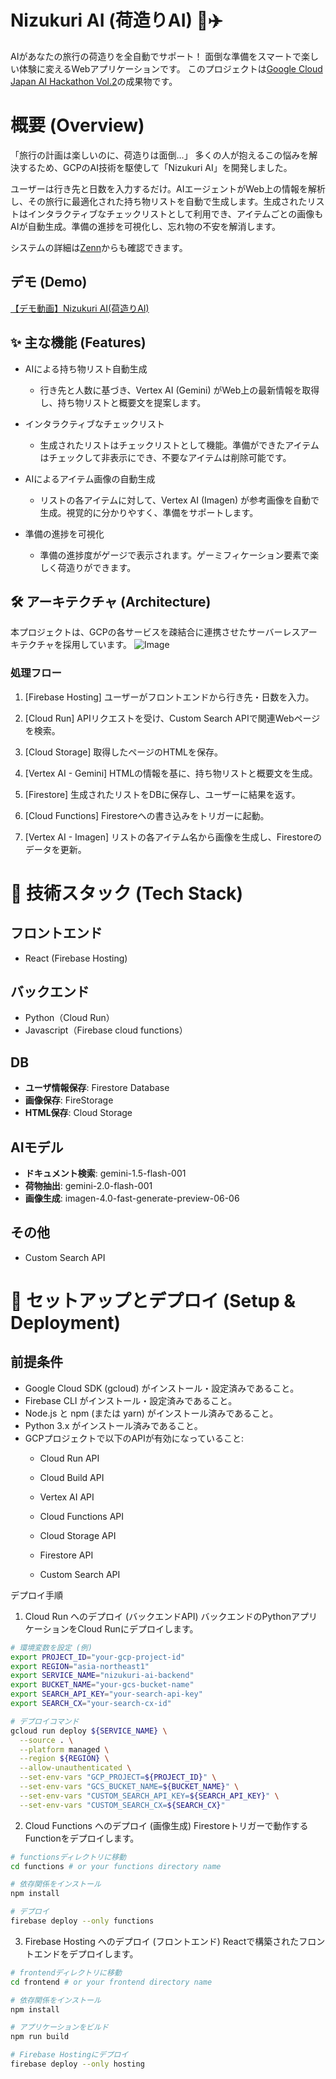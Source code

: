 # Nizukuri AI (荷造りAI) 👜✈️
AIがあなたの旅行の荷造りを全自動でサポート！ 面倒な準備をスマートで楽しい体験に変えるWebアプリケーションです。
このプロジェクトは[Google Cloud Japan AI Hackathon Vol.2](https://zenn.dev/hackathons/google-cloud-japan-ai-hackathon-vol2)の成果物です。

# 概要 (Overview)
「旅行の計画は楽しいのに、荷造りは面倒…」
多くの人が抱えるこの悩みを解決するため、GCPのAI技術を駆使して「Nizukuri AI」を開発しました。

ユーザーは行き先と日数を入力するだけ。AIエージェントがWeb上の情報を解析し、その旅行に最適化された持ち物リストを自動で生成します。生成されたリストはインタラクティブなチェックリストとして利用でき、アイテムごとの画像もAIが自動生成。準備の進捗を可視化し、忘れ物の不安を解消します。

システムの詳細は[Zenn](https://zenn.dev/osakanafuta/articles/8dbb2f4e020080)からも確認できます。
## デモ (Demo)
[【デモ動画】Nizukuri AI(荷造りAI)](https://youtu.be/4juTtKTTOvw)

## ✨ 主な機能 (Features)
- AIによる持ち物リスト自動生成
    - 行き先と人数に基づき、Vertex AI (Gemini) がWeb上の最新情報を取得し、持ち物リストと概要文を提案します。

- インタラクティブなチェックリスト
    - 生成されたリストはチェックリストとして機能。準備ができたアイテムはチェックして非表示にでき、不要なアイテムは削除可能です。

- AIによるアイテム画像の自動生成
    - リストの各アイテムに対して、Vertex AI (Imagen) が参考画像を自動で生成。視覚的に分かりやすく、準備をサポートします。

- 準備の進捗を可視化
    - 準備の進捗度がゲージで表示されます。ゲーミフィケーション要素で楽しく荷造りができます。

## 🛠️ アーキテクチャ (Architecture)
本プロジェクトは、GCPの各サービスを疎結合に連携させたサーバーレスアーキテクチャを採用しています。
![Image](https://github.com/user-attachments/assets/cc5f0f75-25ae-4d72-8db2-2ed02d748e3e)

### 処理フロー
1. [Firebase Hosting] ユーザーがフロントエンドから行き先・日数を入力。

2. [Cloud Run] APIリクエストを受け、Custom Search APIで関連Webページを検索。

3. [Cloud Storage] 取得したページのHTMLを保存。

4. [Vertex AI - Gemini] HTMLの情報を基に、持ち物リストと概要文を生成。

5. [Firestore] 生成されたリストをDBに保存し、ユーザーに結果を返す。

6. [Cloud Functions] Firestoreへの書き込みをトリガーに起動。

7. [Vertex AI - Imagen] リストの各アイテム名から画像を生成し、Firestoreのデータを更新。

# 🚀 技術スタック (Tech Stack)
## フロントエンド
- React (Firebase Hosting)
## バックエンド
- Python（Cloud Run）
- Javascript（Firebase cloud functions）
## DB
- **ユーザ情報保存**: Firestore Database
- **画像保存**: FireStorage
- **HTML保存**: Cloud Storage
## AIモデル
- **ドキュメント検索**: gemini-1.5-flash-001
- **荷物抽出**: gemini-2.0-flash-001
- **画像生成**: imagen-4.0-fast-generate-preview-06-06

## その他
- Custom Search API

# 🔧 セットアップとデプロイ (Setup & Deployment)
## 前提条件
- Google Cloud SDK (gcloud) がインストール・設定済みであること。
- Firebase CLI がインストール・設定済みであること。
- Node.js と npm (または yarn) がインストール済みであること。
- Python 3.x がインストール済みであること。
- GCPプロジェクトで以下のAPIが有効になっていること:
    - Cloud Run API

    - Cloud Build API

    - Vertex AI API

    - Cloud Functions API

    - Cloud Storage API

    - Firestore API

    - Custom Search API

デプロイ手順
1. Cloud Run へのデプロイ (バックエンドAPI)
バックエンドのPythonアプリケーションをCloud Runにデプロイします。

```bash
# 環境変数を設定 (例)
export PROJECT_ID="your-gcp-project-id"
export REGION="asia-northeast1"
export SERVICE_NAME="nizukuri-ai-backend"
export BUCKET_NAME="your-gcs-bucket-name"
export SEARCH_API_KEY="your-search-api-key"
export SEARCH_CX="your-search-cx-id"

# デプロイコマンド
gcloud run deploy ${SERVICE_NAME} \
  --source . \
  --platform managed \
  --region ${REGION} \
  --allow-unauthenticated \
  --set-env-vars "GCP_PROJECT=${PROJECT_ID}" \
  --set-env-vars "GCS_BUCKET_NAME=${BUCKET_NAME}" \
  --set-env-vars "CUSTOM_SEARCH_API_KEY=${SEARCH_API_KEY}" \
  --set-env-vars "CUSTOM_SEARCH_CX=${SEARCH_CX}"
```

2. Cloud Functions へのデプロイ (画像生成)
Firestoreトリガーで動作するFunctionをデプロイします。

```bash
# functionsディレクトリに移動
cd functions # or your functions directory name

# 依存関係をインストール
npm install

# デプロイ
firebase deploy --only functions
```

3. Firebase Hosting へのデプロイ (フロントエンド)
Reactで構築されたフロントエンドをデプロイします。
```bash
# frontendディレクトリに移動
cd frontend # or your frontend directory name

# 依存関係をインストール
npm install

# アプリケーションをビルド
npm run build

# Firebase Hostingにデプロイ
firebase deploy --only hosting
```
